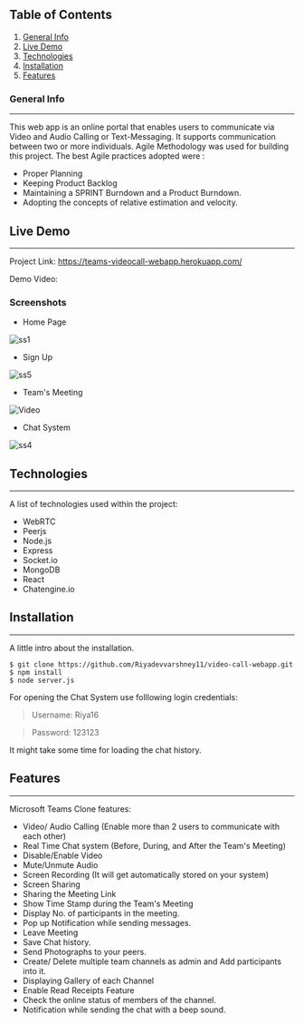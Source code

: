 ## Table of Contents
1. [General Info](#general-info)
2. [Live Demo](#live-demo)
3. [Technologies](#technologies)
4. [Installation](#installation)
5. [Features](#features)
### General Info
***
This web app is an online portal that enables users to communicate via Video and Audio Calling or Text-Messaging. It supports communication between two or more individuals.  Agile Methodology was used for building this project. The best Agile practices adopted were :

* Proper Planning
* Keeping Product Backlog
* Maintaining a SPRINT Burndown and a Product Burndown.
* Adopting the concepts of relative estimation and velocity.

## Live Demo 
***
Project Link: https://teams-videocall-webapp.herokuapp.com/

Demo Video: 

### Screenshots
* Home Page

![ss1](https://user-images.githubusercontent.com/59473485/125424577-ebf7dc8f-e561-42e9-b051-a1e466be3619.png)

* Sign Up

![ss5](https://user-images.githubusercontent.com/59473485/125425454-3f1133a5-a525-4b44-bbb2-e97ef2eb033b.png) 

* Team's Meeting

![Video](https://user-images.githubusercontent.com/59473485/125503524-3d4ec985-b78a-4cf3-bdb4-12b9b8c41019.png)

* Chat System

![ss4](https://user-images.githubusercontent.com/59473485/125435931-259e0e7c-1198-461f-9f6e-80589758ed4b.png)


## Technologies
***
A list of technologies used within the project:
* WebRTC 
* Peerjs
* Node.js
* Express
* Socket.io
* MongoDB
* React
* Chatengine.io

## Installation
***
A little intro about the installation. 
```
$ git clone https://github.com/Riyadevvarshney11/video-call-webapp.git
$ npm install
$ node server.js
```
For opening the Chat System use folllowing login credentials:

> Username: Riya16

> Password: 123123

It might take some time for loading the chat history.

## Features
***
Microsoft Teams Clone features:
* Video/ Audio Calling (Enable more than 2 users to communicate with each other)
* Real Time Chat system (Before, During, and After the Team's Meeting)
* Disable/Enable Video
* Mute/Unmute Audio
* Screen Recording (It will get automatically stored on your system)
* Screen Sharing 
* Sharing the Meeting Link
* Show Time Stamp during the Team's Meeting
* Display No. of participants in the meeting.
* Pop up Notification while sending messages.
* Leave Meeting
* Save Chat history.
* Send Photographs to your peers.
* Create/ Delete multiple team channels as admin and Add participants into it.
* Displaying Gallery of each Channel
* Enable Read Receipts Feature
* Check the online status of members of the channel.
* Notification while sending the chat with a beep sound.

## 
